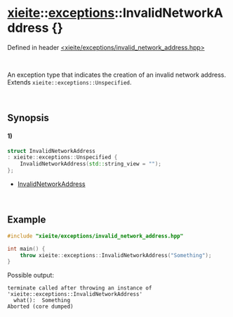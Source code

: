 # [xieite](../../xieite.md)\:\:[exceptions](../../exceptions.md)\:\:InvalidNetworkAddress \{\}
Defined in header [<xieite/exceptions/invalid_network_address.hpp>](../../../include/xieite/exceptions/invalid_network_address.hpp)

&nbsp;

An exception type that indicates the creation of an invalid network address. Extends `xieite::exceptions::Unspecified`.

&nbsp;

## Synopsis
#### 1)
```cpp
struct InvalidNetworkAddress
: xieite::exceptions::Unspecified {
    InvalidNetworkAddress(std::string_view = "");
};
```
- [InvalidNetworkAddress](./structures/invalid_network_address/1/operators/constructor.md)

&nbsp;

## Example
```cpp
#include "xieite/exceptions/invalid_network_address.hpp"

int main() {
    throw xieite::exceptions::InvalidNetworkAddress("Something");
}
```
Possible output:
```
terminate called after throwing an instance of 'xieite::exceptions::InvalidNetworkAddress'
  what():  Something
Aborted (core dumped)
```
